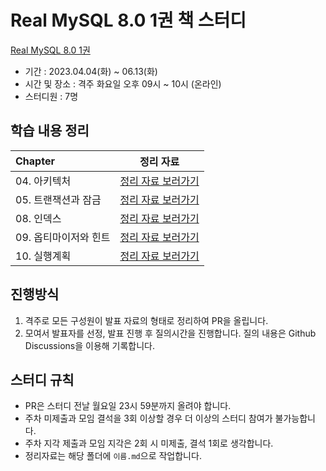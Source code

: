 # Real MySQL 8.0 1권 책 스터디

[Real MySQL 8.0 1권](http://www.yes24.com/Product/Goods/103415627)

- 기간 : 2023.04.04(화) ~ 06.13(화)
- 시간 및 장소 : 격주 화요일 오후 09시 ~ 10시 (온라인)
- 스터디원 : 7명

## 학습 내용 정리

| Chapter       | 정리 자료 
:--------------|:-----:
| 04. 아키텍처      |[정리 자료 보러가기](https://github.com/Learning-Is-Vital-In-Development/23-6-RealMySQL/tree/main/ch04)
| 05. 트랜잭션과 잠금  |[정리 자료 보러가기](https://github.com/Learning-Is-Vital-In-Development/23-6-RealMySQL/tree/main/ch05)
| 08. 인덱스       |[정리 자료 보러가기](https://github.com/Learning-Is-Vital-In-Development/23-6-RealMySQL/tree/main/ch08)
| 09. 옵티마이저와 힌트 |[정리 자료 보러가기](https://github.com/Learning-Is-Vital-In-Development/23-6-RealMySQL/tree/main/ch09)
| 10. 실행계획      |[정리 자료 보러가기](https://github.com/Learning-Is-Vital-In-Development/23-6-RealMySQL/tree/main/ch10)

## 진행방식

1. 격주로 모든 구성원이 발표 자료의 형태로 정리하여 PR을 올립니다.
2. 모여서 발표자를 선정, 발표 진행 후 질의시간을 진행합니다. 질의 내용은 Github Discussions을 이용해 기록합니다.

## 스터디 규칙

- PR은 스터디 전날 월요일 23시 59분까지 올려야 합니다.
- 주차 미제출과 모임 결석을 3회 이상할 경우 더 이상의 스터디 참여가 불가능합니다.
- 주차 지각 제출과 모임 지각은 2회 시 미제출, 결석 1회로 생각합니다.
- 정리자료는 해당 폴더에 `이름.md`으로 작업합니다.
